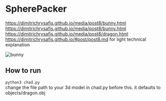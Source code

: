 # SpherePacker

https://dimitrichrysafis.github.io/media/post8/bunny.html \
https://dimitrichrysafis.github.io/media/post8/bunny.html \
https://dimitrichrysafis.github.io/media/post8/dragon.html \
https://dimitrichrysafis.github.io/#post/post8.md for light technical explanation

![bunny](bunny.jpg)


## How to run

```python3 chad.py``` \
change the file path to your 3d model in chad.py before this. it defaults to objects/dragon.obj
